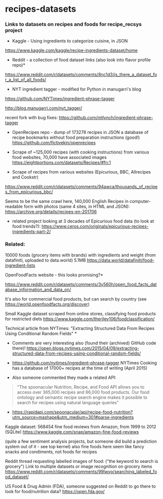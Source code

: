 # recipes-datasets
### Links to datasets on recipes and foods for recipe_recsys project

* Kaggle - Using ingredients to categorize cuisine, in JSON

https://www.kaggle.com/kaggle/recipe-ingredients-dataset/home

* Reddit - a collection of food dataset links (also look into flavor profile repo)*

https://www.reddit.com/r/datasets/comments/8nc1d3/is_there_a_dataset_for_a_list_of_all_foods/


* NYT ingredient tagger - modified for Python in manugarri's blog

https://github.com/NYTimes/ingredient-phrase-tagger

http://blog.manugarri.com/nyt_tagger/

recent fork with bug fixes:
https://github.com/mtlynch/ingredient-phrase-tagger

* OpenRecipes repo - dump of 173278 recipes in JSON
a database of recipe bookmarks without food preparation instructions (good!)
https://github.com/fictivekin/openrecipes


* Scrape of ~125,000 recipes (with cooking instructions) from various food websites, 70,000 have associated images
https://eightportions.com/datasets/Recipes/#fn:1


* Scrape of recipes from various websites (Epicurious, BBC, Allrecipes and Cookstr)

https://www.reddit.com/r/datasets/comments/94awca/thousands_of_recipes_from_epicurious_bbc/

   Seems to be the same crawl here, 140,000 English Recipes in computer-readable form with photos (same 4 sites, in HTML and JSON): https://archive.org/details/recipes-en-201706

   * related project looking at 3 decades of Epicurious food data (to look at food trends?):
  https://www.ceros.com/originals/epicurious-recipes-ingredients-part-2/



### Related:

10000 foods (grocery items with brands) with ingredients and weight (from datafiniti, uploaded to data.world) 5.1MB
https://data.world/datafiniti/food-ingredient-lists


OpenFoodFacts website - this looks promising?* 

https://www.reddit.com/r/datasets/comments/3y560h/open_food_facts_database_information_and_data_on/

It's also for commercial food products, but can search by country (see https://world.openfoodfacts.org/discover)

Small Kaggle dataset scraped from online stores, classifying food products for restricted diets
https://www.kaggle.com/theriley106/foodclassification/



Technical article from NYTimes: "Extracting Structured Data From Recipes Using Conditional Random Fields" *

   * Comments are very interesting also (found their (archived) GitHub code there)!
https://open.blogs.nytimes.com/2015/04/09/extracting-structured-data-from-recipes-using-conditional-random-fields/

   * https://github.com/nytimes/ingredient-phrase-tagger
NYTimes Cooking has a database of 17000+ recipes at the time of writing (April 2015)

   * Also someone commented they made a related API:

  > "The spoonacular Nutrition, Recipe, and Food API allows you to access over 365,000 recipes and 86,000 food products. Our food ontology and semantic recipe search engine makes it possible to search for recipes using natural language queries"
   * https://rapidapi.com/spoonacular/api/recipe-food-nutrition?utm_source=mashape&utm_medium=301#parse-ingredients



Kaggle dataset: 568454 fine food reviews from Amazon, from 1999 to 2012 (SQLite)
https://www.kaggle.com/snap/amazon-fine-food-reviews

(quite a few sentiment analysis projects, but someone did build a prediction system out of it - see top kernel) also fine foods here seem like fancy snacks and condiments, not foods for recipes 


Reddit thread requesting labelled images of food:
("the keyword to search is grocery")
Link to multiple datasets or image recognition on grocery items
https://www.reddit.com/r/datasets/comments/99lwyo/searching_labeled_food_dataset/

US Food & Drug Admin (FDA), someone suggested on Reddit to go there to look for food/nutrition data?
https://open.fda.gov/
